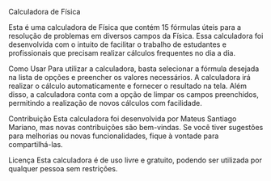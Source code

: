 Calculadora de Física


Esta é uma calculadora de Física que contém 15 fórmulas úteis para a resolução de problemas em diversos campos da Física. Essa calculadora foi desenvolvida com o intuito de facilitar o trabalho de estudantes e profissionais que precisam realizar cálculos frequentes no dia a dia.

Como Usar
Para utilizar a calculadora, basta selecionar a fórmula desejada na lista de opções e preencher os valores necessários. A calculadora irá realizar o cálculo automaticamente e fornecer o resultado na tela. Além disso, a calculadora conta com a opção de limpar os campos preenchidos, permitindo a realização de novos cálculos com facilidade.

Contribuição
Esta calculadora foi desenvolvida por Mateus Santiago Mariano, mas novas contribuições são bem-vindas. Se você tiver sugestões para melhorias ou novas funcionalidades, fique à vontade para compartilhá-las.

Licença
Esta calculadora é de uso livre e gratuito, podendo ser utilizada por qualquer pessoa sem restrições.
